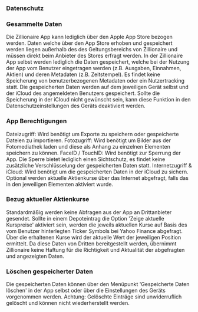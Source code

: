 ### Datenschutz
### Gesammelte Daten
Die Zillionaire App kann lediglich über den Apple App Store bezogen werden. Daten welche über den App Store erhoben und gespeichert werden liegen außerhalb des des Geltungsbereichs von Zillionaire und müssen direkt beim Anbieter des Stores erfragt werden.
In der Zillionaire App selbst werden lediglich die Daten gespeichert, welche bei der Nutzung der App vom Benutzer eingetragen werden (z.B. Ausgaben, Einnahmen, Aktien) und deren Metadaten (z.B. Zeitstempel). Es findet keine Speicherung von benutzerbezogenen Metadaten oder ein Nutzertracking statt.
Die gespeicherten Daten werden auf dem jeweiligen Gerät selbst und der iCloud des angemeldeten Benutzers gespeichert. Sollte die Speicherung in der iCloud nicht gewünscht sein, kann diese Funktion in den Datenschutzeinstellungen des Geräts deaktiviert werden.

### App Berechtigungen
Dateizugriff: Wird benötigt um Exporte zu speichern oder gespeicherte Dateien zu importieren.
Fotozugriff: Wird benötigt um Bilder aus der Fotomediathek laden und diese als Anhang zu einzelnen Elementen speichern zu können.
FaceID / TouchID: Wird benötigt zur Sperrung der App. Die Sperre bietet lediglich einen Sichtschutz, es findet keine zusätzliche Verschlüsselung der gespeicherten Daten statt.
Internetzugriff & iCloud: Wird benötigt um die gespeicherten Daten in der iCloud zu sichern. Optional werden aktuelle Aktienkurse über das Internet abgefragt, falls das in den jeweiligen Elementen aktiviert wurde.

### Bezug aktueller Aktienkurse
Standardmäßig werden keine Abfragen aus der App an Drittanbieter gesendet. Sollte in einem Depoteintrag die Option 'Zeige aktuelle Kurspreise' aktiviert sein, werden die jeweils aktuellen Kurse auf Basis des vom Benutzer hinterlegten Ticker Symbols bei Yahoo Finance abgefragt. Über die erhaltenen Kurse wird der aktuelle Wert der jeweiligen Position ermittelt. Da diese Daten von Dritten bereitgestellt werden, übernimmt Zillionaire keine Haftung für die Richtigkeit und Aktualität der abgefragten und angezeigten Daten.

### Löschen gespeicherter Daten
Die gespeicherten Daten können über den Menüpunkt 'Gespeicherte Daten löschen' in der App selbst oder über die Einstellungen des Geräts vorgenommen werden.
Achtung: Gelöschte Einträge sind unwiderruflich gelöscht und können nicht wiederherstellt werden.

